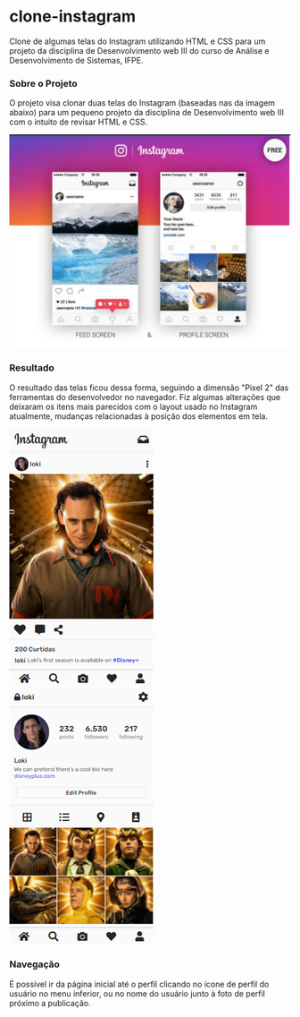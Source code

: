 # clone-instagram

Clone de algumas telas do Instagram utilizando HTML e CSS para um projeto da disciplina de Desenvolvimento web III do curso de Análise e Desenvolvimento de Sistemas, IFPE.


### Sobre o Projeto

O projeto visa clonar duas telas do Instagram (baseadas nas da imagem abaixo) para um pequeno projeto da disciplina de Desenvolvimento web III com o intuito de revisar HTML e CSS. 

![Instagram Exemplo](./readme-images/Instagram.png)


### Resultado

O resultado das telas ficou dessa forma, seguindo a dimensão "Pixel 2" das ferramentas do desenvolvedor no navegador. Fiz algumas alterações que deixaram os itens mais parecidos com o layout usado no Instagram atualmente, mudanças relacionadas à posição dos elementos em tela.

![Index](./readme-images/v2/index.png) &nbsp; &nbsp; &nbsp; &nbsp;
![Profile](./readme-images/v2/profile.png)


### Navegação

É possível ir da página inicial até o perfil clicando no ícone de perfil do usuário no menu inferior, ou no nome do usuário junto à foto de perfil próximo a publicação.
